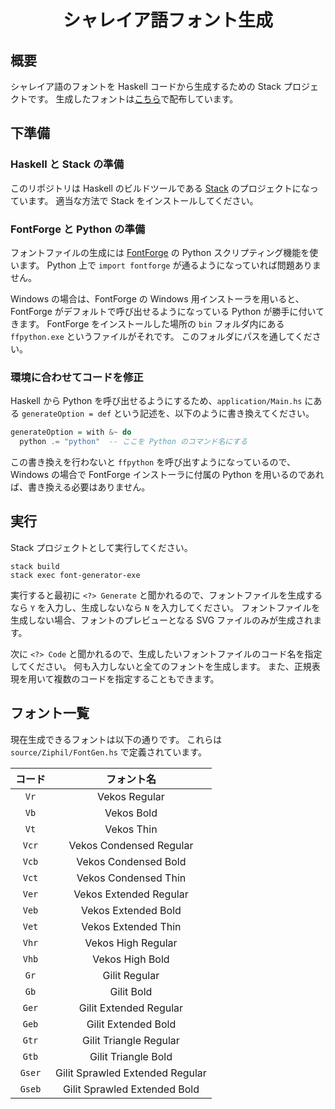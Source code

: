 <div align="center">
<h1>シャレイア語フォント生成</h1>
</div>

## 概要
シャレイア語のフォントを Haskell コードから生成するための Stack プロジェクトです。
生成したフォントは[こちら](http://ziphil.com/conlang/database/7.html)で配布しています。

## 下準備

### Haskell と Stack の準備
このリポジトリは Haskell のビルドツールである [Stack](https://www.haskellstack.org/) のプロジェクトになっています。
適当な方法で Stack をインストールしてください。

### FontForge と Python の準備
フォントファイルの生成には [FontForge](https://fontforge.github.io/) の Python スクリプティング機能を使います。
Python 上で `import fontforge` が通るようになっていれば問題ありません。

Windows の場合は、FontForge の Windows 用インストーラを用いると、FontForge がデフォルトで呼び出せるようになっている Python が勝手に付いてきます。
FontForge をインストールした場所の `bin` フォルダ内にある `ffpython.exe` というファイルがそれです。
このフォルダにパスを通してください。

### 環境に合わせてコードを修正
Haskell から Python を呼び出せるようにするため、`application/Main.hs` にある `generateOption = def` という記述を、以下のように書き換えてください。
```haskell
generateOption = with &~ do
  python .= "python"  -- ここを Python のコマンド名にする
```

この書き換えを行わないと `ffpython` を呼び出すようになっているので、Windows の場合で FontForge インストーラに付属の Python を用いるのであれば、書き換える必要はありません。

## 実行
Stack プロジェクトとして実行してください。
```
stack build
stack exec font-generator-exe
```

実行すると最初に `<?> Generate` と聞かれるので、フォントファイルを生成するなら `Y` を入力し、生成しないなら `N` を入力してください。
フォントファイルを生成しない場合、フォントのプレビューとなる SVG ファイルのみが生成されます。

次に `<?> Code` と聞かれるので、生成したいフォントファイルのコード名を指定してください。
何も入力しないと全てのフォントを生成します。
また、正規表現を用いて複数のコードを指定することもできます。

## フォント一覧
現在生成できるフォントは以下の通りです。
これらは `source/Ziphil/FontGen.hs` で定義されています。

| コード | フォント名 |
|:------:|:----------:|
| `Vr` | Vekos Regular |
| `Vb` | Vekos Bold |
| `Vt` | Vekos Thin |
| `Vcr` | Vekos Condensed Regular |
| `Vcb` | Vekos Condensed Bold |
| `Vct` | Vekos Condensed Thin |
| `Ver` | Vekos Extended Regular |
| `Veb` | Vekos Extended Bold |
| `Vet` | Vekos Extended Thin |
| `Vhr` | Vekos High Regular |
| `Vhb` | Vekos High Bold |
| `Gr` | Gilit Regular |
| `Gb` | Gilit Bold |
| `Ger` | Gilit Extended Regular |
| `Geb` | Gilit Extended Bold |
| `Gtr` | Gilit Triangle Regular |
| `Gtb` | Gilit Triangle Bold |
| `Gser` | Gilit Sprawled Extended Regular |
| `Gseb` | Gilit Sprawled Extended Bold |